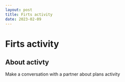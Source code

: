 ```yaml
---
layout: post
title: Firts activity
date: 2023-02-09
---
```


# Firts activity

## About activty

Make a conversation with a partner about plans activity

